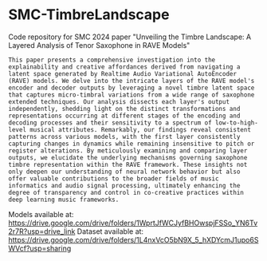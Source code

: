 # SMC-TimbreLandscape

Code repository for SMC 2024 paper "Unveiling the Timbre Landscape: A Layered Analysis of Tenor Saxophone in RAVE Models"

    This paper presents a comprehensive investigation into the explainability and creative affordances derived from navigating a latent space generated by Realtime Audio Variational AutoEncoder (RAVE) models. We delve into the intricate layers of the RAVE model's encoder and decoder outputs by leveraging a novel timbre latent space that captures micro-timbral variations from a wide range of saxophone extended techniques. Our analysis dissects each layer's output independently, shedding light on the distinct transformations and representations occurring at different stages of the encoding and decoding processes and their sensitivity to a spectrum of low-to-high-level musical attributes. Remarkably, our findings reveal consistent patterns across various models, with the first layer consistently capturing changes in dynamics while remaining insensitive to pitch or register alterations. By meticulously examining and comparing layer outputs, we elucidate the underlying mechanisms governing saxophone timbre representation within the RAVE framework. These insights not only deepen our understanding of neural network behavior but also offer valuable contributions to the broader fields of music informatics and audio signal processing, ultimately enhancing the degree of transparency and control in co-creative practices within deep learning music frameworks.

Models available at: https://drive.google.com/drive/folders/1WprtJfWCJyfBHOwspjFSSo_YN6Tv2r7R?usp=drive_link
Dataset available at: https://drive.google.com/drive/folders/1L4nxVcO5bN9X_5_hXDYcmJ1upo6SWVcf?usp=sharing

